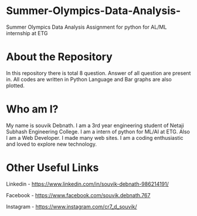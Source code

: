 # Summer-Olympics-Data-Analysis-
Summer Olympics Data Analysis Assignment for python for AL/ML internship at ETG
# About the Repository
In this repository there is total 8 question. Answer of all question are present in. All codes are written in Python Language and Bar graphs are also plotted.

# Who am I?
My name is souvik Debnath. I am a 3rd year engineering student of Netaji Subhash Engineering College. I am a intern of python for ML/AI at ETG. Also I am a Web Developer. I made many web sites. I am a coding enthusiastic and loved to explore new technology.

# Other Useful Links
Linkedin - https://www.linkedin.com/in/souvik-debnath-986214191/

Facebook - https://www.facebook.com/souvik.debnath.767

Instagram - https://www.instagram.com/cr7_d_souvik/
